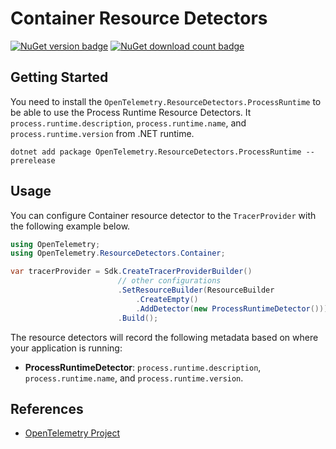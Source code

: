 # Container Resource Detectors

[![NuGet version badge](https://img.shields.io/nuget/v/OpenTelemetry.ResourceDetectors.ProcessRuntime)](https://www.nuget.org/packages/OpenTelemetry.ResourceDetectors.ProcessRuntime)
[![NuGet download count badge](https://img.shields.io/nuget/dt/OpenTelemetry.OpenTelemetry.ResourceDetectors.ProcessRuntime)](https://www.nuget.org/packages/OpenTelemetry.ResourceDetectors.ProcessRuntime)

## Getting Started

You need to install the
`OpenTelemetry.ResourceDetectors.ProcessRuntime` to be able to use the
Process Runtime Resource Detectors. It `process.runtime.description`, `process.runtime.name`,
and `process.runtime.version` from .NET runtime.

```shell
dotnet add package OpenTelemetry.ResourceDetectors.ProcessRuntime --prerelease
```

## Usage

You can configure Container resource detector to
the `TracerProvider` with the following example below.

```csharp
using OpenTelemetry;
using OpenTelemetry.ResourceDetectors.Container;

var tracerProvider = Sdk.CreateTracerProviderBuilder()
                        // other configurations
                        .SetResourceBuilder(ResourceBuilder
                            .CreateEmpty()
                            .AddDetector(new ProcessRuntimeDetector()))
                        .Build();
```

The resource detectors will record the following metadata based on where
your application is running:

- **ProcessRuntimeDetector**: `process.runtime.description`, `process.runtime.name`,
  and `process.runtime.version`.

## References

- [OpenTelemetry Project](https://opentelemetry.io/)

